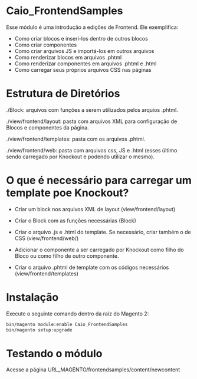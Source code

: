 # Caio_FrontendSamples
Esse módulo é uma introdução a edições de Frontend. Ele exemplifica:
- Como criar blocos e inserí-los dentro de outros blocos
- Como criar componentes
- Como criar arquivos JS e importá-los em outros arquivos
- Como renderizar blocos em arquivos .phtml
- Como renderizar componentes em arquivos .phtml e .html
- Como carregar seus próprios arquivos CSS nas páginas

# Estrutura de Diretórios
./Block: arquivos com funções a serem utilizados pelos arquios .phtml.

./view/frontend/layout: pasta com arquivos XML para configuração de Blocos e componentes da página.

./view/frontend/templates: pasta com os arquivos .phtml.

./view/frontend/web: pasta com arquivos css, JS e .html (esses último sendo carregado por Knockout e podendo utilizar o mesmo).

# O que é necessário para carregar um template poe Knockout?
- Criar um block nos arquivos XML de layout (view/frontend/layout)

- Criar o Block com as funções necessárias (Block)

- Criar o arquivo .js e .html do template. Se necessário, criar também o de CSS (view/frontend/web/)

- Adicionar o componente a ser carregado por Knockout como filho do Bloco ou como filho de outro componente.

- Criar o arquivo .phtml de template com os códigos necessários (view/frontend/templates)

# Instalação
Execute o seguinte comando dentro da raíz do Magento 2:
```bash
bin/magento module:enable Caio_FrontendSamples
bin/magento setup:upgrade
```

# Testando o módulo
Acesse a página URL_MAGENTO/frontendsamples/content/newcontent
